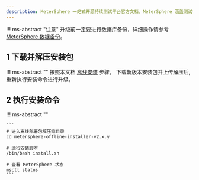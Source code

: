 ```yaml
---
description: MeterSphere 一站式开源持续测试平台官方文档。MeterSphere 涵盖测试管理、接口测试、UI 测试和性能测试等功能，全面兼容 JMeter、Selenium 等主流开源标准，有效助力开发和测试团队充分利用云弹性进行高度可 扩展的自动化测试，加速高质量的软件交付。
---
```


!!! ms-abstract "注意"
    升级前一定要进行数据库备份，详细操作请参考 [MeterSphere 数据备份](./backup_data.md)。

## 1 下载并解压安装包
!!! ms-abstract ""
    按照本文档 [离线安装](./offline_installation.md) 步骤， 下载新版本安装包并上传解压后, 重新执行安装命令进行升级。

## 2 执行安装命令
!!! ms-abstract ""

    ```
    # 进入离线部署包解压缩目录
    cd metersphere-offline-installer-v2.x.y
    
    # 运行安装脚本
    /bin/bash install.sh
    
    # 查看 MeterSphere 状态
    msctl status
    ```
